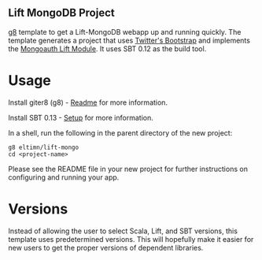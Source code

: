 Lift MongoDB Project
--------------------

[g8](http://github.com/n8han/giter8) template to get a Lift-MongoDB webapp up and running quickly.
The template generates a project that uses [Twitter's Bootstrap](http://twitter.github.com/bootstrap/)
and implements the [Mongoauth Lift Module](https://github.com/eltimn/lift-mongoauth). It uses SBT 0.12
as the build tool.

Usage
=====

Install giter8 (g8) - [Readme](http://github.com/n8han/giter8#readme) for more information.

Install SBT 0.13 - [Setup](http://www.scala-sbt.org/release/docs/Getting-Started/Setup.html) for more information.

In a shell, run the following in the parent directory of the new project:

    g8 eltimn/lift-mongo
    cd <project-name>

Please see the README file in your new project for further instructions on configuring and running your app.

Versions
========

Instead of allowing the user to select Scala, Lift, and SBT versions, this template uses predetermined versions.
This will hopefully make it easier for new users to get the proper versions of dependent libraries.
